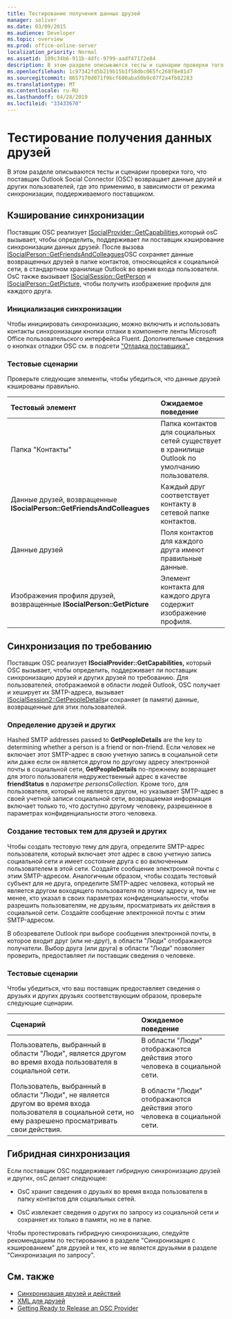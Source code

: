 ```yaml
---
title: Тестирование получения данных друзей
manager: soliver
ms.date: 03/09/2015
ms.audience: Developer
ms.topic: overview
ms.prod: office-online-server
localization_priority: Normal
ms.assetid: 109c34b6-911b-4dfc-9799-aadf47172e84
description: В этом разделе описываются тесты и сценарии проверки того, что поставщик Outlook Social Connector (OSC) возвращает данные друзей и других пользователей, где это применимо, в зависимости от режима синхронизации, поддерживаемого поставщиком.
ms.openlocfilehash: 1c97342fd5b219b15b1f58dbc065fc268f8e81d7
ms.sourcegitcommit: 8657170d071f9bcf680aba50b9c07f2a4fb82283
ms.translationtype: MT
ms.contentlocale: ru-RU
ms.lasthandoff: 04/28/2019
ms.locfileid: "33433670"
---
```

# <a name="testing-friends"></a>Тестирование получения данных друзей

В этом разделе описываются тесты и сценарии проверки того, что поставщик Outlook Social Connector (OSC) возвращает данные друзей и других пользователей, где это применимо, в зависимости от режима синхронизации, поддерживаемого поставщиком.

<a name="olosc_TestingFriends_CachedSync"> </a>

## <a name="cached-synchronization"></a>Кэширование синхронизации

Поставщик OSC реализует [ISocialProvider::GetCapabilities,](isocialprovider-getcapabilities.md)который osC вызывает, чтобы определить, поддерживает ли поставщик кэширование синхронизации данных друзей. После вызова [ISocialPerson::GetFriendsAndColleagues](isocialperson-getfriendsandcolleagues.md)OSC сохраняет данные возвращенных друзей в папке контактов, относяющейся к социальной сети, в стандартном хранилище Outlook во время входа пользователя. OsC также вызывает [ISocialSession::GetPerson](isocialsession-getperson.md) и [ISocialPerson::GetPicture,](isocialperson-getpicture.md) чтобы получить изображение профиля для каждого друга. 
  
### <a name="initiate-synchronization"></a>Инициализация синхронизации

Чтобы инициировать синхронизацию, можно включить и  использовать контакты синхронизации кнопки отлаки в компоненте ленты Microsoft Office пользовательского интерфейса Fluent. Дополнительные сведения о кнопках отладки OSC см. в подсети ["Отладка поставщика".](debugging-a-provider.md) 
  
### <a name="test-scenarios"></a>Тестовые сценарии

Проверьте следующие элементы, чтобы убедиться, что данные друзей кэшированы правильно.
  
|**Тестовый элемент**|**Ожидаемое поведение**|
|:-----|:-----|
|Папка "Контакты"  <br/> |Папка контактов для социальных сетей существует в хранилище Outlook по умолчанию пользователя.  <br/> |
|Данные друзей, возвращенные **ISocialPerson::GetFriendsAndColleagues** <br/> |Каждый друг соответствует контакту в сетевой папке контактов.  <br/> |
|Данные друзей  <br/> |Поля контактов для каждого друга имеют правильные данные.  <br/> |
|Изображения профиля друзей, возвращенные **ISocialPerson::GetPicture** <br/> |Элемент контакта для каждого друга содержит изображение профиля.  <br/> |

<a name="olosc_TestingFriends_OnDemandSync"> </a>

## <a name="on-demand-synchronization"></a>Синхронизация по требованию

Поставщик OSC реализует **ISocialProvider::GetCapabilities,** который OSC вызывает, чтобы определить, поддерживает ли поставщик синхронизацию друзей и других друзей по требованию. Для пользователей, отображаемой в области людей Outlook, OSC получает и хеширует их SMTP-адреса, вызывает [ISocialSession2::GetPeopleDetails](isocialsession2-getpeopledetails.md)и сохраняет (в памяти) данные, возвращенные для этих пользователей. 
  
### <a name="determining-friends-and-non-friends"></a>Определение друзей и других

Hashed SMTP addresses passed to **GetPeopleDetails** are the key to determining whether a person is a friend or non-friend. Если человек не включает этот SMTP-адрес в свою учетную запись в социальной сети или даже если он является другом по другому адресу электронной почты в социальной сети, **GetPeopleDetails** по-прежнему возвращает для этого пользователя недружественный адрес в качестве **friendStatus** в _параметре personsCollection._  Кроме того, для пользователя, который не является другом, но указывает SMTP-адрес в своей учетной записи социальной сети, возвращаемая информация включает только то, что доступно другому человеку, разрешенное в параметрах конфиденциальности этого человека. 
  
### <a name="creating-test-subjects-for-friends-and-non-friends"></a>Создание тестовых тем для друзей и других

Чтобы создать тестовую тему для друга, определите SMTP-адрес пользователя, который включает этот адрес в свою учетную запись социальной сети и имеет состояние друга с во включенным пользователем в этой сети. Создайте сообщение электронной почты с этим SMTP-адресом. Аналогичным образом, чтобы создать тестовый субъект для не друга, определите SMTP-адрес человека, который не является другом воходящего пользователя по этому адресу и, тем не менее, кто указал в своих параметрах конфиденциальности, чтобы разрешить пользователям, не друзьям, просматривать их действия в социальной сети. Создайте сообщение электронной почты с этим SMTP-адресом. 
  
В обозревателе Outlook при выборе сообщения электронной почты, в которое входит друг (или не-друг), в области "Люди" отображаются получатели. Выбор друга (или друга) в области "Люди" позволяет проверить, предоставляет ли поставщик сведения о человеке.
  
### <a name="test-scenarios"></a>Тестовые сценарии

Чтобы убедиться, что ваш поставщик предоставляет сведения о друзьях и других друзьях соответствующим образом, проверьте следующие сценарии.
  
|**Сценарий**|**Ожидаемое поведение**|
|:-----|:-----|
|Пользователь, выбранный в области "Люди", является другом во время входа пользователя в социальной сети.  <br/> |В области "Люди" отображаются действия этого человека в социальной сети.  <br/> |
|Пользователь, выбранный в области "Люди", не является другом во время входа пользователя в социальной сети, но ему разрешено просматривать свои действия.  <br/> |В области "Люди" отображаются действия этого человека в социальной сети.  <br/> |

<a name="olosc_TestingFriends_OnDemandSync"> </a>

## <a name="hybrid-synchronization"></a>Гибридная синхронизация

Если поставщик OSC поддерживает гибридную синхронизацию друзей и других, osC делает следующее: 
  
- OsC хранит сведения о друзьях во время входа пользователя в папку контактов для социальных сетей.
    
- OsC извлекает сведения о других по запросу из социальной сети и сохраняет их только в памяти, но не в папке.
    
Чтобы протестировать гибридную синхронизацию, следуйте рекомендациям по тестированию в разделе [](#olosc_TestingFriends_OnDemandSync) "Синхронизация с кэшированием" для друзей и тех, кто не является друзьями в разделе "Синхронизация по запросу". [](#olosc_TestingFriends_CachedSync) 
  
## <a name="see-also"></a>См. также

- [Синхронизация друзей и действий](synchronizing-friends-and-activities.md) 
- [XML для друзей](xml-for-friends.md)
- [Getting Ready to Release an OSC Provider](getting-ready-to-release-an-osc-provider.md)

